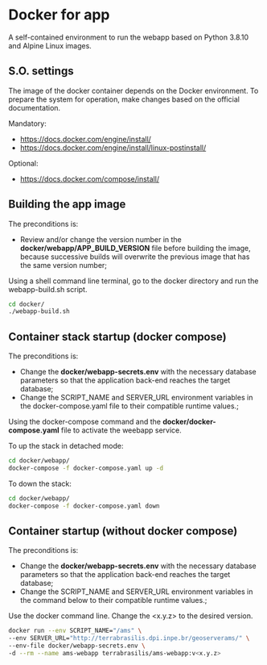 # Docker for app

A self-contained environment to run the webapp based on Python 3.8.10 and Alpine Linux images.

## S.O. settings

The image of the docker container depends on the Docker environment. To prepare the system for operation, make changes based on the official documentation.

Mandatory:
 - https://docs.docker.com/engine/install/
 - https://docs.docker.com/engine/install/linux-postinstall/

Optional:
 - https://docs.docker.com/compose/install/


## Building the app image

The preconditions is:
 - Review and/or change the version number in the **docker/webapp/APP_BUILD_VERSION** file before building the image, because successive builds will overwrite the previous image that has the same version number;

Using a shell command line terminal, go to the docker directory and run the webapp-build.sh script.

```sh
cd docker/
./webapp-build.sh
```

## Container stack startup (docker compose)

The preconditions is:
 - Change the **docker/webapp-secrets.env** with the necessary database parameters so that the application back-end reaches the target database;
 - Change the SCRIPT_NAME and SERVER_URL environment variables in the docker-compose.yaml file to their compatible runtime values.;

Using the docker-compose command and the **docker/docker-compose.yaml** file to activate the weebapp service.

To up the stack in detached mode:
```sh
cd docker/webapp/
docker-compose -f docker-compose.yaml up -d
```

To down the stack:
```sh
cd docker/webapp/
docker-compose -f docker-compose.yaml down
```

## Container startup (without docker compose)

The preconditions is:
 - Change the **docker/webapp-secrets.env** with the necessary database parameters so that the application back-end reaches the target database;
 - Change the SCRIPT_NAME and SERVER_URL environment variables in the command below to their compatible runtime values.;

Use the docker command line. Change the <x.y.z> to the desired version.

```sh
docker run --env SCRIPT_NAME="/ams" \
--env SERVER_URL="http://terrabrasilis.dpi.inpe.br/geoserverams/" \
--env-file docker/webapp-secrets.env \
-d --rm --name ams-webapp terrabrasilis/ams-webapp:v<x.y.z>
```